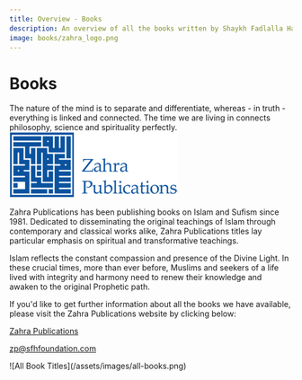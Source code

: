 ```yaml
---
title: Overview - Books
description: An overview of all the books written by Shaykh Fadlalla Haeri
image: books/zahra_logo.png
---
```


# Books

<div class="callout">
The nature of the mind is to separate and differentiate, whereas - in truth - everything is linked and connected. The time we are living in connects philosophy, science and spirituality perfectly.
</div>

<div markdown="1" class="zp-logo">
<img src="/assets/images/zahra_logo.png" class="zp-small" />
</div>

Zahra Publications has been publishing books on Islam and Sufism since 1981. Dedicated to disseminating the original teachings of Islam through contemporary and classical works alike, Zahra Publications titles lay particular emphasis on spiritual and transformative teachings.

Islam reflects the constant compassion and presence of the Divine Light. In these crucial times, more than ever before, Muslims and seekers of a life lived with integrity and harmony need to renew their knowledge and awaken to the original Prophetic path.

If you'd like to get further information about all the books we have available, please visit the Zahra Publications website by clicking below:

<div markdown="3" class="purchase-link">

<a href="https://zahrapublications.pub/" target="_blank">Zahra Publications</a>

</div>

<div markdown="3" class="purchase-link">

<a href="mailto:zp@sfhfoundation.com?subject=SFH%20Foundation%20Website%20Contact">zp@sfhfoundation.com</a>

</div>

<div markdown="1" class="zp-logo">
![All Book Titles](/assets/images/all-books.png)
</div>